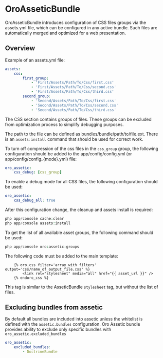 # OroAsseticBundle

OroAsseticBundle introduces configuration of CSS files groups via the assets.yml file, which can be configured in any active bundle. Such files are automatically merged and optimized for a web presentation.
 
## Overview
 
Example of an assets.yml file:

```yaml
assets:
    css:
        first_group:
            - 'First/Assets/Path/To/Css/first.css'
            - 'First/Assets/Path/To/Css/second.css'
            - 'First/Assets/Path/To/Css/third.css'
        second_group:
            - 'Second/Assets/Path/To/Css/first.css'
            - 'Second/Assets/Path/To/Css/second.css'
            - 'Second/Assets/Path/To/Css/third.css'
```

The CSS section contains groups of files. These groups can be excluded from optimization process to simplify debugging purposes.

The path to the file can be defined as bundles/bundle/path/to/file.ext. There is an `assets:install` command that should be
used for correct work.

To turn off compression of the css files in the `css_group` group, the following configuration should be added
to the app/config/config.yml (or app/config/config_{mode}.yml) file:

```yaml
oro_assetic:
    css_debug: [css_group]
```

To enable a debug mode for all CSS files, the following configuration should be used:

```yaml
oro_assetic:
    css_debug_all: true
```

After this configuration change, the cleanup and assets install is required:

```php
php app/console cache:clear
php app/console assets:install
```

To get the list of all available asset groups, the following command should be used:

```php
php app/console oro:assetic:groups
```

The following code must be added to the main template:

```
    {% oro_css filter='array with filters' output='css/name_of_output_file.css' %}
        <link rel="stylesheet" media="all" href="{{ asset_url }}" />
    {% endoro_css %}
```
This tag is similar to the AsseticBundle `stylesheet` tag, but without the list of files.

## Excluding bundles from assetic

By default all bundles are included into assetic unless the whitelist is defined with the `assetic.bundles` configuration.
Oro Assetic bundle provides ability to exclude only specific bundles with `oro_assetic.excluded_bundles`

```yaml
oro_assetic:
    excluded_bundles:
        - DoctrineBundle
```
